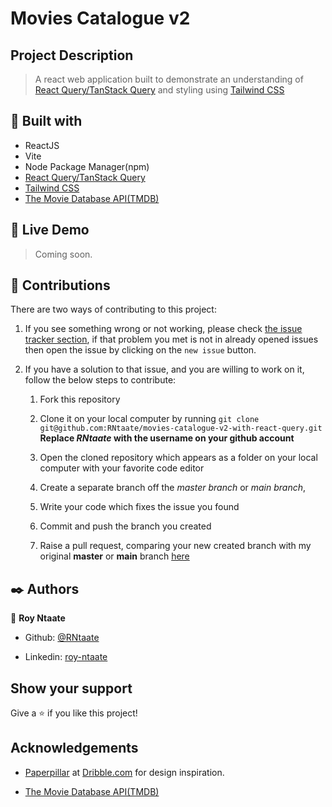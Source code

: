 # Movies Catalogue v2

## Project Description

> A react web application built to demonstrate an understanding of [React Query/TanStack Query](https://tanstack.com/query/latest/docs/framework/react/overview) and styling using [Tailwind CSS](https://tailwindcss.com/)

## 🔧 Built with

- ReactJS
- Vite
- Node Package Manager(npm)
- [React Query/TanStack Query](https://tanstack.com/query/latest/docs/framework/react/overview)
- [Tailwind CSS](https://tailwindcss.com/)
- [The Movie Database API(TMDB)](https://www.themoviedb.org/documentation/api)

## 🔴 Live Demo

> Coming soon.

## 🤝 Contributions

There are two ways of contributing to this project:

1. If you see something wrong or not working, please check [the issue tracker section](https://github.com/RNtaate/movies-catalogue-v2-with-react-query/issues), if that problem you met is not in already opened issues then open the issue by clicking on the `new issue` button.

2. If you have a solution to that issue, and you are willing to work on it, follow the below steps to contribute:

   1. Fork this repository

   1. Clone it on your local computer by running `git clone git@github.com:RNtaate/movies-catalogue-v2-with-react-query.git` **Replace _RNtaate_ with the username on your github account**
   1. Open the cloned repository which appears as a folder on your local computer with your favorite code editor
   1. Create a separate branch off the _master branch_ or _main branch_,
   1. Write your code which fixes the issue you found
   1. Commit and push the branch you created
   1. Raise a pull request, comparing your new created branch with my original **master** or **main** branch [here](https://github.com/RNtaate/movies-catalogue-v2-with-react-query)

## ✒️ Authors

👤 **Roy Ntaate**

- Github: [@RNtaate](https://github.com/RNtaate)

- Linkedin: [roy-ntaate](https://linkedin.com/in/roy-ntaate)

## Show your support

Give a ⭐️ if you like this project!

## Acknowledgements

- [Paperpillar](https://dribbble.com/paperpillar) at [Dribble.com](https://dribble.com/paperpillar) for design inspiration.

- [The Movie Database API(TMDB)](https://developer.themoviedb.org/docs/getting-started)
